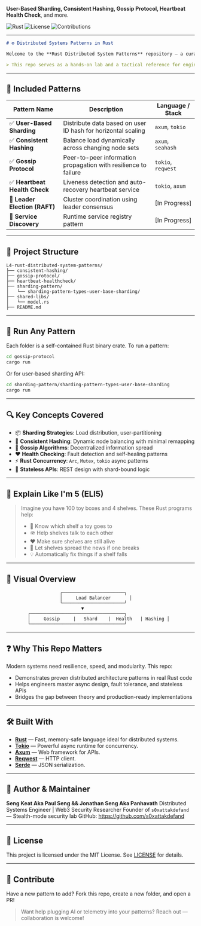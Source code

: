 **User-Based Sharding, Consistent Hashing, Gossip Protocol, Heartbeat Health Check**, and more.

![Rust](https://img.shields.io/badge/Rust-%F0%9F%A6%80-orange?style=for-the-badge)
![License](https://img.shields.io/github/license/s0xattakdefand/Rust-Distributed-System?style=for-the-badge)
![Contributions](https://img.shields.io/badge/PRs-Welcome-brightgreen?style=for-the-badge)

---

```markdown
# ⚙️ Distributed Systems Patterns in Rust

Welcome to the **Rust Distributed System Patterns** repository — a curated and professionally implemented suite of **high-performance distributed system patterns** written in Rust 🦀.

> This repo serves as a hands-on lab and a tactical reference for engineers, architects, and educators building scalable, fault-tolerant, and production-grade distributed applications.
```

---

## 🧹 Included Patterns

| Pattern Name                  | Description                                                     | Language / Stack   |
| ----------------------------- | --------------------------------------------------------------- | ------------------ |
| ✅ **User-Based Sharding**     | Distribute data based on user ID hash for horizontal scaling    | `axum`, `tokio`    |
| ✅ **Consistent Hashing**      | Balance load dynamically across changing node sets              | `axum`, `seahash`  |
| ✅ **Gossip Protocol**         | Peer-to-peer information propagation with resilience to failure | `tokio`, `reqwest` |
| ✅ **Heartbeat Health Check**  | Liveness detection and auto-recovery heartbeat service          | `tokio`, `axum`    |
| 💜 **Leader Election (RAFT)** | Cluster coordination using leader consensus                     | \[In Progress]     |
| 💜 **Service Discovery**      | Runtime service registry pattern                                | \[In Progress]     |

---

## 📁 Project Structure

```
L4-rust-distributed-system-patterns/
├── consistent-hashing/
├── gossip-protocol/
├── heartbeat-healthcheck/
├── sharding-pattern/
│   └── sharding-pattern-types-user-base-sharding/
├── shared-libs/
│   └── model.rs
├── README.md
```

---

## 🚀 Run Any Pattern

Each folder is a self-contained Rust binary crate. To run a pattern:

```bash
cd gossip-protocol
cargo run
```

Or for user-based sharding API:

```bash
cd sharding-pattern/sharding-pattern-types-user-base-sharding
cargo run
```

---

## 🔍 Key Concepts Covered

* 📦 **Sharding Strategies**: Load distribution, user-partitioning
* 🔄 **Consistent Hashing**: Dynamic node balancing with minimal remapping
* 🧠 **Gossip Algorithms**: Decentralized information spread
* ❤️ **Health Checking**: Fault detection and self-healing patterns
* ⚡ **Rust Concurrency**: `Arc`, `Mutex`, `tokio` async patterns
* 🔗 **Stateless APIs**: REST design with shard-bound logic

---

## 🧒 Explain Like I'm 5 (ELI5)

> Imagine you have 100 toy boxes and 4 shelves. These Rust programs help:
>
> * 🧭 Know which shelf a toy goes to
> * 🪖 Help shelves talk to each other
> * ❤️ Make sure shelves are still alive
> * 🧠 Let shelves spread the news if one breaks
> * 💡 Automatically fix things if a shelf falls

---

## 🎨 Visual Overview

```
                    ┌───────────────────────┐
                    │     Load Balancer       │
                    └───────────────────────┘
                            ▼
        ┌───────────────────────────────────┐
        │     Gossip     |   Shard    |  Health   | Hashing │
        └───────────────────────────────────┘
```

---

## ❓ Why This Repo Matters

Modern systems need resilience, speed, and modularity. This repo:

* Demonstrates proven distributed architecture patterns in real Rust code
* Helps engineers master async design, fault tolerance, and stateless APIs
* Bridges the gap between theory and production-ready implementations

---

## 🛠 Built With

* **[Rust](https://www.rust-lang.org/)** — Fast, memory-safe language ideal for distributed systems.
* **[Tokio](https://tokio.rs/)** — Powerful async runtime for concurrency.
* **[Axum](https://docs.rs/axum/)** — Web framework for APIs.
* **[Reqwest](https://docs.rs/reqwest/)** — HTTP client.
* **[Serde](https://serde.rs/)** — JSON serialization.

---

## 🧠 Author & Maintainer

**Seng Keat Aka Paul Seng && Jonathan Seng Aka Panhavath**
Distributed Systems Engineer | Web3 Security Researcher
Founder of `s0xattakdefand` — Stealth-mode security lab
GitHub: https://github.com/s0xattakdefand

---

## 📜 License

This project is licensed under the MIT License. See [LICENSE](./LICENSE) for details.

---

## 🤝 Contribute

Have a new pattern to add? Fork this repo, create a new folder, and open a PR!

> Want help plugging AI or telemetry into your patterns? Reach out — collaboration is welcome!
